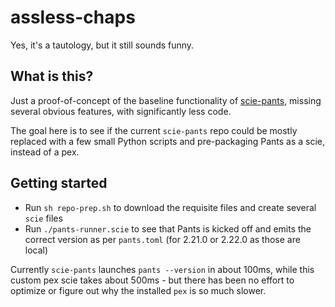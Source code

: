 # assless-chaps

Yes, it's a tautology, but it still sounds funny.

## What is this?

Just a proof-of-concept of the baseline functionality of [scie-pants](https://github.com/pantsbuild/scie-pants), missing several obvious features, with significantly less code.

The goal here is to see if the current `scie-pants` repo could be mostly replaced with a few small Python scripts and pre-packaging Pants as a scie, instead of a pex.

## Getting started

- Run `sh repo-prep.sh` to download the requisite files and create several `scie` files
- Run `./pants-runner.scie` to see that Pants is kicked off and emits the correct version as per `pants.toml` (for 2.21.0 or 2.22.0 as those are local)

Currently `scie-pants` launches `pants --version` in about 100ms, while this custom pex scie takes about 500ms - but there has been no effort to optimize or figure out why the installed `pex` is so much slower.
